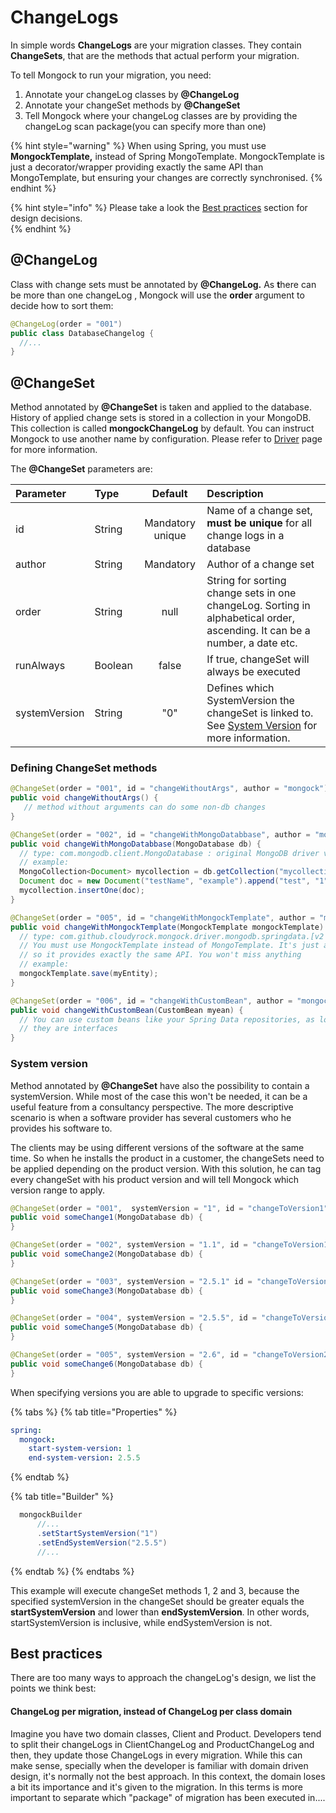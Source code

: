 # ChangeLogs

In simple words **ChangeLogs** are your migration classes. They contain **ChangeSets**, that are the methods that actual perform your migration. 

To tell Mongock to run your migration, you need:

1. Annotate your changeLog classes by **@ChangeLog**
2. Annotate your changeSet methods by **@ChangeSet**
3. Tell Mongock where your changeLog classes are by providing the changeLog scan package\(you can specify more than one\)

{% hint style="warning" %}
When using Spring, you must use **MongockTemplate,** instead of Spring MongoTemplate. MongockTemplate is just a decorator/wrapper providing exactly the same API than MongoTemplate, but ensuring your changes are correctly synchronised. 
{% endhint %}

{% hint style="info" %}
Please take a look the [Best practices](best-practices.md) section for design decisions.  
{% endhint %}

## @ChangeLog

Class with change sets must be annotated by **@ChangeLog.** As **t**here can be more than one changeLog , Mongock will use the **order** argument to decide how to sort them:

```java
@ChangeLog(order = "001")
public class DatabaseChangelog {
  //...
}
```

## @ChangeSet

Method annotated by **@ChangeSet** is taken and applied to the database. History of applied change sets is stored in a collection in your MongoDB.   
This collection is called **mongockChangeLog** by default. You can instruct Mongock to use another name by configuration. Please refer to [Driver](spring.md) page for more information.

The **@ChangeSet** parameters are:

| Parameter | Type | Default | Description |
| :--- | :--- | :---: | :--- |
| id | String | Mandatory unique | Name of a change set, **must be unique** for all change logs in a database |
| author | String | Mandatory | Author of a change set |
| order | String | null | String for sorting change sets in one changeLog. Sorting in alphabetical order, ascending. It can be a number, a date etc. |
| runAlways | Boolean | false | If true, changeSet will always be executed |
| systemVersion | String | "0" | Defines which SystemVersion the changeSet is linked to.  See [System Version]() for more information. |

### Defining ChangeSet methods

```java
@ChangeSet(order = "001", id = "changeWithoutArgs", author = "mongock")
public void changeWithoutArgs() {
   // method without arguments can do some non-db changes
}

@ChangeSet(order = "002", id = "changeWithMongoDatabbase", author = "mongock")
public void changeWithMongoDatabbase(MongoDatabase db) {
  // type: com.mongodb.client.MongoDatabase : original MongoDB driver v. 3.x, operations allowed by driver are possible
  // example: 
  MongoCollection<Document> mycollection = db.getCollection("mycollection");
  Document doc = new Document("testName", "example").append("test", "1");
  mycollection.insertOne(doc);
}

@ChangeSet(order = "005", id = "changeWithMongockTemplate", author = "mongock")
public void changeWithMongockTemplate(MongockTemplate mongockTemplate) {
  // type: com.github.cloudyrock.mongock.driver.mongodb.springdata.[v2 | v3].decorator.impl.MongockTemplate
  // You must use MongockTemplate instead of MongoTemplate. It's just a wrapper/decorator
  // so it provides exactly the same API. You won't miss anything
  // example:
  mongockTemplate.save(myEntity);
}

@ChangeSet(order = "006", id = "changeWithCustomBean", author = "mongock")
public void changeWithCustomBean(CustomBean myean) {
  // You can use custom beans like your Spring Data repositories, as long as 
  // they are interfaces
}
```

### System version

Method annotated by **@ChangeSet** have also the possibility to contain a systemVersion. While most of the case this won't be needed, it can be a useful feature from a consultancy perspective. The more descriptive scenario is when a software provider has several customers who he provides his software to. 

The clients may be using different versions of the software at the same time. So when he installs the product in a customer, the changeSets need to be applied depending on the product version. With this solution, he can tag every changeSet with his product version and will tell Mongock which version range to apply.

```java
@ChangeSet(order = "001",  systemVersion = "1", id = "changeToVersion1", author = "mongock")
public void someChange1(MongoDatabase db) {
}

@ChangeSet(order = "002", systemVersion = "1.1", id = "changeToVersion1.1", author = "mongock")
public void someChange2(MongoDatabase db) {
}

@ChangeSet(order = "003", systemVersion = "2.5.1" id = "changeToVersion2.5.1", author = "mongock")
public void someChange3(MongoDatabase db) {
}

@ChangeSet(order = "004", systemVersion = "2.5.5", id = "changeToVersion2.5.5", author = "mongock")
public void someChange5(MongoDatabase db) {
}

@ChangeSet(order = "005", systemVersion = "2.6", id = "changeToVersion2.6", author = "mongock")
public void someChange6(MongoDatabase db) {
}
```

When specifying versions you are able to upgrade to specific versions:

{% tabs %}
{% tab title="Properties" %}
```yaml
spring:
  mongock:
    start-system-version: 1
    end-system-version: 2.5.5
```
{% endtab %}

{% tab title="Builder" %}
```java
  mongockBuilder
      //...
      .setStartSystemVersion("1")
      .setEndSystemVersion("2.5.5")
      //... 
```
{% endtab %}
{% endtabs %}

This example will execute changeSet methods 1, 2 and 3, because the specified systemVersion in the changeSet should be greater equals the **startSystemVersion** and lower than **endSystemVersion**. In other words, startSystemVersion is inclusive, while endSystemVersion is not.

## Best practices

There are too many ways to approach the changeLog's design, we list the points we think best:

#### ChangeLog per migration, instead of ChangeLog per class domain

Imagine you have two domain classes, Client and Product. Developers tend to split their changeLogs in ClientChangeLog and ProductChangeLog and then, they update those ChangeLogs in every migration. While this can make sense, specially when the developer is familiar with domain driven design, it's normally not the best approach. In this context, the domain loses a bit its importance and it's given to the migration. In this terms is more important to separate which "package" of migration has been executed in....


